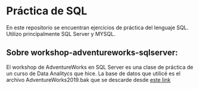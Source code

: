 # Práctica de SQL

En este repositorio se encuentran ejercicios de práctica del lenguaje SQL. Utilizo principalmente SQL Server y MYSQL. 

## Sobre workshop-adventureworks-sqlserver:
El workshop de AdventureWorks en SQL Server es una clase de práctica de un curso de Data Analitycs que hice. 
La base de datos que utilicé es el archivo AdventureWorks2019.bak que se descarde desde [este link](https://learn.microsoft.com/es-es/sql/samples/adventureworks-install-configure?view=sql-server-ver16&tabs=ssms)
